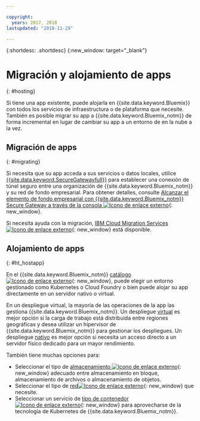 ```yaml
---

copyright:
  years: 2017, 2018
lastupdated: "2018-11-29"

---
```


{:shortdesc: .shortdesc}
{:new_window: target="_blank"}

# Migración y alojamiento de apps
{: #hosting}

Si tiene una app existente, puede alojarla en {{site.data.keyword.Bluemix}} con todos los servicios de infraestructura o de plataforma que necesite. También es posible migrar su app a {{site.data.keyword.Bluemix_notm}} de forma incremental en lugar de cambiar su app a un entorno de en la nube a la vez.

## Migración de apps
{: #migrating}

Si necesita que su app acceda a sus servicios o datos locales, utilice [{{site.data.keyword.SecureGatewayfull}}](/docs/services/SecureGateway/secure_gateway.html) para establecer una conexión de túnel seguro entre una organización de {{site.data.keyword.Bluemix_notm}} y su red de fondo empresarial. Para obtener detalles, consulte [Alcanzar el elemento de fondo empresarial con {{site.data.keyword.Bluemix_notm}} Secure Gateway a través de la consola ![Icono de enlace externo](../icons/launch-glyph.svg "Icono de enlace externo")](https://developer.ibm.com/bluemix/2015/04/01/reaching-enterprise-backend-bluemix-secure-gateway/){: new_window}. 

Si necesita ayuda con la migración, [IBM Cloud Migration Services![Icono de enlace externo](../icons/launch-glyph.svg "Icono de enlace externo")](https://www.ibm.com/cloud/migration-services){: new_window} está disponible.

## Alojamiento de apps
{: #ht_hostapp}

En el {{site.data.keyword.Bluemix_notm}} [catálogo ![Icono de enlace externo](../icons/launch-glyph.svg "Icono de enlace externo")](https://{DomainName}/catalog/?taxonomyNavigation=apps){: new_window}, puede elegir un entorno gestionado como Kubernetes o Cloud Foundry o bien puede alojar su app directamente en un servidor nativo o virtual. 

En un despliegue virtual, la mayoría de las operaciones de la app las gestiona {{site.data.keyword.Bluemix_notm}}. Un despliegue [virtual](/docs/vsi/vsi_about.html) es mejor opción si la carga de trabajo está distribuida entre regiones geográficas y desea utilizar un hipervisor de {{site.data.keyword.Bluemix_notm}} para gestionar los despliegues. Un despliegue [nativo](/docs/bare-metal/index.html) es mejor opción si necesita un acceso directo a un servidor físico dedicado para un mayor rendimiento.

También tiene muchas opciones para:
* Seleccionar el tipo de [almacenamiento ![Icono de enlace externo](../icons/launch-glyph.svg "Icono de enlace externo")](https://{DomainName}/catalog/?taxonomyNavigation=apps&category=slstorage){: new_window} adecuado entre almacenamiento en bloque, almacenamiento de archivos o almacenamiento de objetos. 
* Seleccionar el tipo de [red![Icono de enlace externo](../icons/launch-glyph.svg "Icono de enlace externo")](https://{DomainName}/catalog/?taxonomyNavigation=apps&category=slnetwork){: new_window} que necesite.
* Seleccionar un servicio de [tipo de contenedor![Icono de enlace externo](../icons/launch-glyph.svg "Icono de enlace externo")](https://{DomainName}/catalog/?taxonomyNavigation=apps&category=containers){: new_window} para aprovecharse de la tecnología de Kubernetes de {{site.data.keyword.Bluemix_notm}}.

